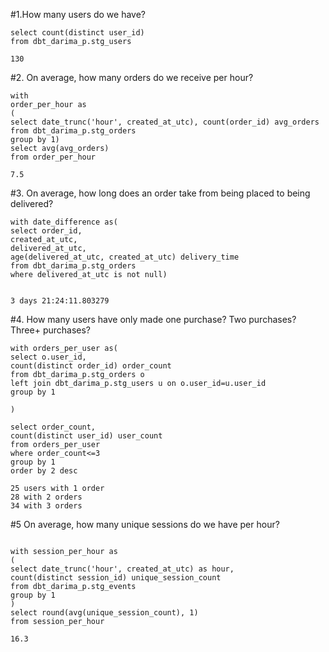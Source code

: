 #1.How many users do we have?

```
select count(distinct user_id)
from dbt_darima_p.stg_users

130
```

#2. On average, how many orders do we receive per hour?
```
with
order_per_hour as
(
select date_trunc('hour', created_at_utc), count(order_id) avg_orders
from dbt_darima_p.stg_orders
group by 1)
select avg(avg_orders)
from order_per_hour

7.5
```

#3. On average, how long does an order take from being placed to being delivered?
```
with date_difference as(
select order_id,
created_at_utc, 
delivered_at_utc,
age(delivered_at_utc, created_at_utc) delivery_time
from dbt_darima_p.stg_orders
where delivered_at_utc is not null)


3 days 21:24:11.803279
```
#4. How many users have only made one purchase? Two purchases? Three+ purchases?
```
with orders_per_user as(
select o.user_id, 
count(distinct order_id) order_count
from dbt_darima_p.stg_orders o 
left join dbt_darima_p.stg_users u on o.user_id=u.user_id
group by 1

)

select order_count,
count(distinct user_id) user_count
from orders_per_user
where order_count<=3
group by 1
order by 2 desc

25 users with 1 order
28 with 2 orders
34 with 3 orders
```

#5 On average, how many unique sessions do we have per hour?

```

with session_per_hour as
(
select date_trunc('hour', created_at_utc) as hour,
count(distinct session_id) unique_session_count
from dbt_darima_p.stg_events
group by 1
)
select round(avg(unique_session_count), 1)
from session_per_hour

16.3
```